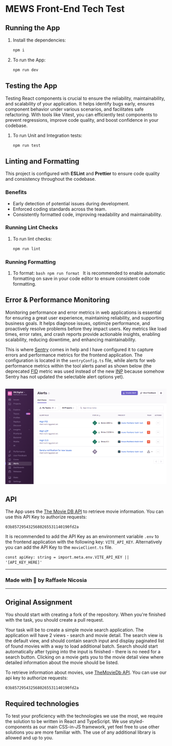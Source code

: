 # MEWS Front-End Tech Test

## Running the App

1. Install the dependencies:
   ```bash
   npm i
   ```
2. To run the App:
   ```bash
   npm run dev
   ```

## Testing the App

Testing React components is crucial to ensure the reliability, maintainability, and scalability of your application. It helps identify bugs early, ensures component behavior under various scenarios, and facilitates safe refactoring. With tools like Vitest, you can efficiently test components to prevent regressions, improve code quality, and boost confidence in your codebase.

1. To run Unit and Integration tests:
   ```bash
   npm run test
   ```

## Linting and Formatting

This project is configured with **ESLint** and **Prettier** to ensure code quality and consistency throughout the codebase.

### Benefits

- Early detection of potential issues during development.
- Enforced coding standards across the team.
- Consistently formatted code, improving readability and maintainability.

### Running Lint Checks

1. To run lint checks:
   ```bash
   npm run lint
   ```

### Running Formatting

1. To format:
   `bash
npm run format
 `
   It is recommended to enable automatic formatting on save in your code editor to ensure consistent code formatting.

## Error & Performance Monitoring

Monitoring performance and error metrics in web applications is essential for ensuring a great user experience, maintaining reliability, and supporting business goals. It helps diagnose issues, optimize performance, and proactively resolve problems before they impact users. Key metrics like load times, error rates, and crash reports provide actionable insights, enabling scalability, reducing downtime, and enhancing maintainability.

This is where [Sentry](https://sentry.io/welcome/) comes in help and I have configured it to capture errors and performance metrics for the frontend application.
The configuration is located in the `sentryConfig.ts` file, while alerts for web performance metrics within the tool alerts panel as shown below (the deprecated [FID](https://web.dev/articles/fid) metric was used instead of the new [INP](https://web.dev/articles/inp) because somehow Sentry has not updated the selectable alert options yet).

## ![Sentry alerts screenshot](./public/images/sentry-alerts.png)

## API

The App uses the [The Movie DB API](https://developers.themoviedb.org/3/getting-started/introduction) to retrieve movie information. You can use this API Key to authorize requests:

```
03b8572954325680265531140190fd2a
```

It is recommended to add the API Key as an environment variable `.env` to the frontend application with the following key: `VITE_API_KEY`.
Alternatively you can add the API Key to the `movieClient.ts` file.

```
const apiKey: string = import.meta.env.VITE_API_KEY || '[API_KEY_HERE]'
```

---

### Made with 💓 by Raffaele Nicosia

---

## Original Assignment

You should start with creating a fork of the repository. When you're finished with the task, you should create a pull request.

Your task will be to create a simple movie search application. The application will have 2 views - search and movie detail. The search view is the default view, and should contain search input and display paginated list of found movies with a way to load additional batch. Search should start automatically after typing into the input is finished - there is no need for a search button. Clicking on a movie gets you to the movie detail view where detailed information about the movie should be listed.

To retrieve information about movies, use [TheMovieDb API](https://developers.themoviedb.org/3/getting-started/introduction). You can use our api key to authorize requests:

```
03b8572954325680265531140190fd2a
```

## Required technologies

To test your proficiency with the technologies we use the most, we require the solution to be written in React and TypeScript.
We use styled-components as our main CSS-in-JS framework, yet feel free to use other solutions you are more familiar with.
The use of any additional library is allowed and up to you.
